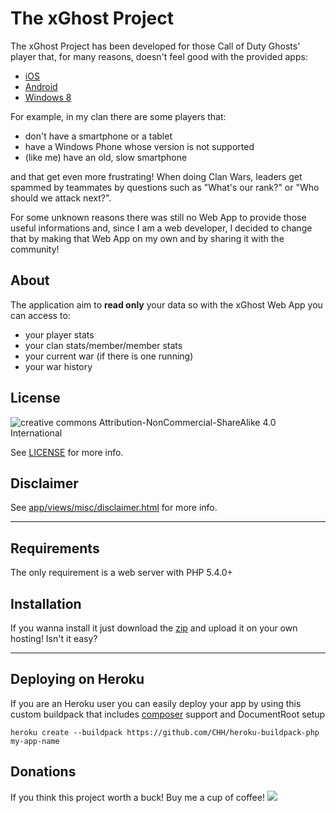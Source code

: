 # The xGhost Project

The xGhost Project has been developed for those Call of Duty Ghosts' player that, for many reasons, doesn't feel good with the provided apps:

* [iOS](https://itunes.apple.com/en/app/call-of-duty/id733712309)
* [Android](https://play.google.com/store/apps/details?id=com.activision.callofduty.mobile)
* [Windows 8](http://apps.microsoft.com/windows/en-us/app/call-of-duty/1fa9f76d-41de-40e6-bb04-8ee90182c1b9)

For example, in my clan there are some players that:

- don't have a smartphone or a tablet
- have a Windows Phone whose version is not supported
- (like me) have an old, slow smartphone

and that get even more frustrating!
When doing Clan Wars, leaders get spammed by teammates by questions such as "What's our rank?" or "Who should we attack next?".

For some unknown reasons there was still no Web App to provide those useful informations and, since I am a web developer, I decided to change that by making  that Web App on my own and by sharing it with the community!

## About

The application aim to __read only__ your data so with the xGhost Web App you can access to:
- your player stats
- your clan stats/member/member stats
- your current war (if there is one running)
- your war history

## License

![creative commons Attribution-NonCommercial-ShareAlike 4.0 International](http://i.creativecommons.org/l/by-nc-sa/3.0/nl/88x31.png)

See [LICENSE](https://github.com/xkraty/xghost/blob/master/LICENSE) for more info.

## Disclaimer
See [app/views/misc/disclaimer.html](https://github.com/xkraty/xghost/blob/master/LICENSE) for more info.
***

## Requirements
The only requirement is a web server with PHP 5.4.0+

## Installation
If you wanna install it just download the [zip](https://github.com/xkraty/xghost/zipball/master) and upload it on your own hosting! Isn't it easy?

***
## Deploying on Heroku

If you are an Heroku user you can easily deploy your app by using this custom buildpack that includes [composer](https://getcomposer.org/) support and DocumentRoot setup

```
heroku create --buildpack https://github.com/CHH/heroku-buildpack-php my-app-name
```

## Donations

If you think this project worth a buck! Buy me a cup of coffee!
[![](https://www.paypalobjects.com/en_US/i/btn/btn_donate_LG.gif)](http://goo.gl/6m2iJ1)
